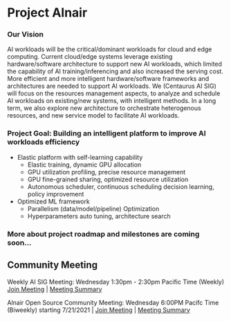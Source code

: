 # Project Alnair

### Our Vision
  
AI workloads will be the critical/dominant workloads for cloud and edge computing. Current cloud/edge systems leverage existing hardware/software architecture to support new AI workloads, which limited the capability of AI training/inferencing and also increased the serving cost. More efficient and more intelligent hardware/software frameworks and architectures are needed to support AI workloads. We (Centaurus AI SIG) will focus on the resources management aspects, to analyze and schedule AI workloads on existing/new systems, with intelligent methods. In a long term, we also explore new architecture to orchestrate heterogenous resources, and new service model to facilitate AI workloads.

### Project Goal: Building an intelligent platform to improve AI workloads efficiency

- Elastic platform with self-learning capability
  - Elastic training, dynamic GPU allocation  
  - GPU utilization profiling, precise resource management
  - GPU fine-grained sharing, optimized resource utilization
  - Autonomous scheduler, continuous scheduling decision learning, policy improvement  
- Optimized ML framework
  - Parallelism (data/model/pipeline) Optimization
  - Hyperparameters auto tuning, architecture search

### More about project roadmap and milestones are coming soon...

## Community Meeting 
 Weekly AI SIG Meeting: Wednesday 1:30pm - 2:30pm Pacific Time (Weekly) [Join Meeting](https://futurewei.zoom.us/j/95486163822?from=addon) | [Meeting Summary](https://docs.google.com/document/d/1O8_IbcphzJxrtj9p7tQDwpNe6BP6Es00tF77dxyLR30/edit?usp=sharing) 
 
 Alnair Open Source Community Meeting: Wednesday 6:00PM Pacifc Time (Biweekly) starting 7/21/2021 | [Join Meeting](https://futurewei.zoom.us/j/97139649090?from=addon) | [Meeting Summary](https://docs.google.com/document/d/11XkRn05E_--1x41-cvBmVLIV9VWWjGsrv03SfGFxFm4/edit?usp=sharing) 
